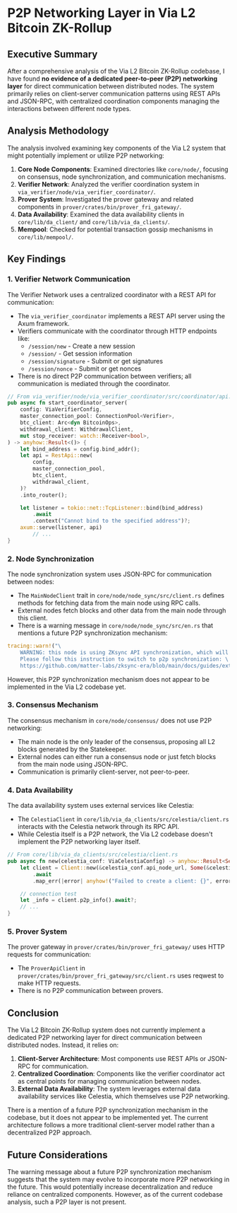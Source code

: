 # P2P Networking Layer in Via L2 Bitcoin ZK-Rollup

## Executive Summary

After a comprehensive analysis of the Via L2 Bitcoin ZK-Rollup codebase, I have found **no evidence of a dedicated peer-to-peer (P2P) networking layer** for direct communication between distributed nodes. The system primarily relies on client-server communication patterns using REST APIs and JSON-RPC, with centralized coordination components managing the interactions between different node types.

## Analysis Methodology

The analysis involved examining key components of the Via L2 system that might potentially implement or utilize P2P networking:

1. **Core Node Components**: Examined directories like `core/node/`, focusing on consensus, node synchronization, and communication mechanisms.
2. **Verifier Network**: Analyzed the verifier coordination system in `via_verifier/node/via_verifier_coordinator/`.
3. **Prover System**: Investigated the prover gateway and related components in `prover/crates/bin/prover_fri_gateway/`.
4. **Data Availability**: Examined the data availability clients in `core/lib/da_client/` and `core/lib/via_da_clients/`.
5. **Mempool**: Checked for potential transaction gossip mechanisms in `core/lib/mempool/`.

## Key Findings

### 1. Verifier Network Communication

The Verifier Network uses a centralized coordinator with a REST API for communication:

- The `via_verifier_coordinator` implements a REST API server using the Axum framework.
- Verifiers communicate with the coordinator through HTTP endpoints like:
  - `/session/new` - Create a new session
  - `/session/` - Get session information
  - `/session/signature` - Submit or get signatures
  - `/session/nonce` - Submit or get nonces
- There is no direct P2P communication between verifiers; all communication is mediated through the coordinator.

```rust
// From via_verifier/node/via_verifier_coordinator/src/coordinator/api.rs
pub async fn start_coordinator_server(
    config: ViaVerifierConfig,
    master_connection_pool: ConnectionPool<Verifier>,
    btc_client: Arc<dyn BitcoinOps>,
    withdrawal_client: WithdrawalClient,
    mut stop_receiver: watch::Receiver<bool>,
) -> anyhow::Result<()> {
    let bind_address = config.bind_addr();
    let api = RestApi::new(
        config,
        master_connection_pool,
        btc_client,
        withdrawal_client,
    )?
    .into_router();

    let listener = tokio::net::TcpListener::bind(bind_address)
        .await
        .context("Cannot bind to the specified address")?;
    axum::serve(listener, api)
        // ...
}
```

### 2. Node Synchronization

The node synchronization system uses JSON-RPC for communication between nodes:

- The `MainNodeClient` trait in `core/node/node_sync/src/client.rs` defines methods for fetching data from the main node using RPC calls.
- External nodes fetch blocks and other data from the main node through this client.
- There is a warning message in `core/node/node_sync/src/en.rs` that mentions a future P2P synchronization mechanism:

```rust
tracing::warn!("\
    WARNING: this node is using ZKsync API synchronization, which will be deprecated soon. \
    Please follow this instruction to switch to p2p synchronization: \
    https://github.com/matter-labs/zksync-era/blob/main/docs/guides/external-node/09_decentralization.md");
```

However, this P2P synchronization mechanism does not appear to be implemented in the Via L2 codebase yet.

### 3. Consensus Mechanism

The consensus mechanism in `core/node/consensus/` does not use P2P networking:

- The main node is the only leader of the consensus, proposing all L2 blocks generated by the Statekeeper.
- External nodes can either run a consensus node or just fetch blocks from the main node using JSON-RPC.
- Communication is primarily client-server, not peer-to-peer.

### 4. Data Availability

The data availability system uses external services like Celestia:

- The `CelestiaClient` in `core/lib/via_da_clients/src/celestia/client.rs` interacts with the Celestia network through its RPC API.
- While Celestia itself is a P2P network, the Via L2 codebase doesn't implement the P2P networking layer itself.

```rust
// From core/lib/via_da_clients/src/celestia/client.rs
pub async fn new(celestia_conf: ViaCelestiaConfig) -> anyhow::Result<Self> {
    let client = Client::new(&celestia_conf.api_node_url, Some(&celestia_conf.auth_token))
        .await
        .map_err(|error| anyhow!("Failed to create a client: {}", error))?;

    // connection test
    let _info = client.p2p_info().await?;
    // ...
}
```

### 5. Prover System

The prover gateway in `prover/crates/bin/prover_fri_gateway/` uses HTTP requests for communication:

- The `ProverApiClient` in `prover/crates/bin/prover_fri_gateway/src/client.rs` uses reqwest to make HTTP requests.
- There is no P2P communication between provers.

## Conclusion

The Via L2 Bitcoin ZK-Rollup system does not currently implement a dedicated P2P networking layer for direct communication between distributed nodes. Instead, it relies on:

1. **Client-Server Architecture**: Most components use REST APIs or JSON-RPC for communication.
2. **Centralized Coordination**: Components like the verifier coordinator act as central points for managing communication between nodes.
3. **External Data Availability**: The system leverages external data availability services like Celestia, which themselves use P2P networking.

There is a mention of a future P2P synchronization mechanism in the codebase, but it does not appear to be implemented yet. The current architecture follows a more traditional client-server model rather than a decentralized P2P approach.

## Future Considerations

The warning message about a future P2P synchronization mechanism suggests that the system may evolve to incorporate more P2P networking in the future. This would potentially increase decentralization and reduce reliance on centralized components. However, as of the current codebase analysis, such a P2P layer is not present.